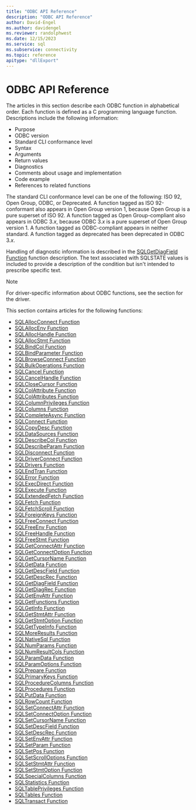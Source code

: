 ```yaml
---
title: "ODBC API Reference"
description: "ODBC API Reference"
author: David-Engel
ms.author: davidengel
ms.reviewer: randolphwest
ms.date: 12/15/2023
ms.service: sql
ms.subservice: connectivity
ms.topic: reference
apitype: "dllExport"
---
```

# ODBC API Reference

The articles in this section describe each ODBC function in alphabetical order. Each function is defined as a C programming language function. Descriptions include the following information:

- Purpose
- ODBC version
- Standard CLI conformance level
- Syntax
- Arguments
- Return values
- Diagnostics
- Comments about usage and implementation
- Code example
- References to related functions

The standard CLI conformance level can be one of the following: ISO 92, Open Group, ODBC, or Deprecated. A function tagged as ISO 92-conformant also appears in Open Group version 1, because Open Group is a pure superset of ISO 92. A function tagged as Open Group-compliant also appears in ODBC 3.*x*, because ODBC 3.*x* is a pure superset of Open Group version 1. A function tagged as ODBC-compliant appears in neither standard. A function tagged as deprecated has been deprecated in ODBC 3.*x*.

Handling of diagnostic information is described in the [SQLGetDiagField Function](sqlgetdiagfield-function.md) function description. The text associated with SQLSTATE values is included to provide a description of the condition but isn't intended to prescribe specific text.

> [!NOTE]  
> For driver-specific information about ODBC functions, see the section for the driver.

This section contains articles for the following functions:

- [SQLAllocConnect Function](sqlallocconnect-function.md)
- [SQLAllocEnv Function](sqlallocenv-function.md)
- [SQLAllocHandle Function](sqlallochandle-function.md)
- [SQLAllocStmt Function](sqlallocstmt-function.md)
- [SQLBindCol Function](sqlbindcol-function.md)
- [SQLBindParameter Function](sqlbindparameter-function.md)
- [SQLBrowseConnect Function](sqlbrowseconnect-function.md)
- [SQLBulkOperations Function](sqlbulkoperations-function.md)
- [SQLCancel Function](sqlcancel-function.md)
- [SQLCancelHandle Function](sqlcancelhandle-function.md)
- [SQLCloseCursor Function](sqlclosecursor-function.md)
- [SQLColAttribute Function](sqlcolattribute-function.md)
- [SQLColAttributes Function](sqlcolattributes-function.md)
- [SQLColumnPrivileges Function](sqlcolumnprivileges-function.md)
- [SQLColumns Function](sqlcolumns-function.md)
- [SQLCompleteAsync Function](sqlcompleteasync-function.md)
- [SQLConnect Function](sqlconnect-function.md)
- [SQLCopyDesc Function](sqlcopydesc-function.md)
- [SQLDataSources Function](sqldatasources-function.md)
- [SQLDescribeCol Function](sqldescribecol-function.md)
- [SQLDescribeParam Function](sqldescribeparam-function.md)
- [SQLDisconnect Function](sqldisconnect-function.md)
- [SQLDriverConnect Function](sqldriverconnect-function.md)
- [SQLDrivers Function](sqldrivers-function.md)
- [SQLEndTran Function](sqlendtran-function.md)
- [SQLError Function](sqlerror-function.md)
- [SQLExecDirect Function](sqlexecdirect-function.md)
- [SQLExecute Function](sqlexecute-function.md)
- [SQLExtendedFetch Function](sqlextendedfetch-function.md)
- [SQLFetch Function](sqlfetch-function.md)
- [SQLFetchScroll Function](sqlfetchscroll-function.md)
- [SQLForeignKeys Function](sqlforeignkeys-function.md)
- [SQLFreeConnect Function](sqlfreeconnect-function.md)
- [SQLFreeEnv Function](sqlfreeenv-function.md)
- [SQLFreeHandle Function](sqlfreehandle-function.md)
- [SQLFreeStmt Function](sqlfreestmt-function.md)
- [SQLGetConnectAttr Function](sqlgetconnectattr-function.md)
- [SQLGetConnectOption Function](sqlgetconnectoption-function.md)
- [SQLGetCursorName Function](sqlgetcursorname-function.md)
- [SQLGetData Function](sqlgetdata-function.md)
- [SQLGetDescField Function](sqlgetdescfield-function.md)
- [SQLGetDescRec Function](sqlgetdescrec-function.md)
- [SQLGetDiagField Function](sqlgetdiagfield-function.md)
- [SQLGetDiagRec Function](sqlgetdiagrec-function.md)
- [SQLGetEnvAttr Function](sqlgetenvattr-function.md)
- [SQLGetFunctions Function](sqlgetfunctions-function.md)
- [SQLGetInfo Function](sqlgetinfo-function.md)
- [SQLGetStmtAttr Function](sqlgetstmtattr-function.md)
- [SQLGetStmtOption Function](sqlgetstmtoption-function.md)
- [SQLGetTypeInfo Function](sqlgettypeinfo-function.md)
- [SQLMoreResults Function](sqlmoreresults-function.md)
- [SQLNativeSql Function](sqlnativesql-function.md)
- [SQLNumParams Function](sqlnumparams-function.md)
- [SQLNumResultCols Function](sqlnumresultcols-function.md)
- [SQLParamData Function](sqlparamdata-function.md)
- [SQLParamOptions Function](sqlparamoptions-function.md)
- [SQLPrepare Function](sqlprepare-function.md)
- [SQLPrimaryKeys Function](sqlprimarykeys-function.md)
- [SQLProcedureColumns Function](sqlprocedurecolumns-function.md)
- [SQLProcedures Function](sqlprocedures-function.md)
- [SQLPutData Function](sqlputdata-function.md)
- [SQLRowCount Function](sqlrowcount-function.md)
- [SQLSetConnectAttr Function](sqlsetconnectattr-function.md)
- [SQLSetConnectOption Function](sqlsetconnectoption-function.md)
- [SQLSetCursorName Function](sqlsetcursorname-function.md)
- [SQLSetDescField Function](sqlsetdescfield-function.md)
- [SQLSetDescRec Function](sqlsetdescrec-function.md)
- [SQLSetEnvAttr Function](sqlsetenvattr-function.md)
- [SQLSetParam Function](sqlsetparam-function.md)
- [SQLSetPos Function](sqlsetpos-function.md)
- [SQLSetScrollOptions Function](sqlsetscrolloptions-function.md)
- [SQLSetStmtAttr Function](sqlsetstmtattr-function.md)
- [SQLSetStmtOption Function](sqlsetstmtoption-function.md)
- [SQLSpecialColumns Function](sqlspecialcolumns-function.md)
- [SQLStatistics Function](sqlstatistics-function.md)
- [SQLTablePrivileges Function](sqltableprivileges-function.md)
- [SQLTables Function](sqltables-function.md)
- [SQLTransact Function](sqltransact-function.md)
